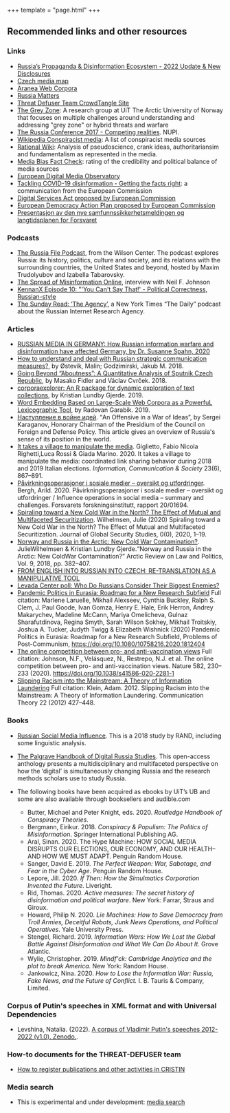 +++
template = "page.html"
+++

## Recommended links and other resources

### Links

- [Russia’s Propaganda & Disinformation Ecosystem - 2022 Update & New Disclosures](https://miburo.substack.com/p/russias-propaganda-and-disinformation?utm_source=url)
- [Czech media map](https://www.nfnz.cz/studie-a-analyzy/typologie-domacich-zpravodajskych-webu/)
- [Aranea Web Corpora](http://ucts.uniba.sk/aranea_about/)
- [Russia Matters](https://russiamatters.org/)
- [Threat Defuser Team CrowdTangle Site](https://apps.crowdtangle.com/threatdefuserteam)
- [The Grey Zone](https://uit.no/research/thegreyzone): A research group at UiT The Arctic University of Norway that focuses on multiple challenges around understanding and addressing "grey zone" or hybrid threats and warfare
- [The Russia Conference 2017 - Competing realities](https://www.nupi.no/en/Events/2017/The-Russia-Conference-2017-Competing-realities). NUPI.
- [Wikipedia Conspiracist media](https://en.wikipedia.org/wiki/Category:Conspiracist_media): A list of conspiracist media sources
- [Rational Wiki](https://rationalwiki.org/wiki/Main_Page): Analysis of pseudoscience, crank ideas, authoritariansim and fundamentalism as represented in the media.
- [Media Bias Fact Check](https://mediabiasfactcheck.com/): rating of the credibility and political balance of media sources
- [European Digital Media Observatory](https://edmo.eu/)
- [Tackling COVID-19 disinformation - Getting the facts right](https://ec.europa.eu/info/sites/info/files/communication-tackling-covid-19-disinformation-getting-facts-right_en.pdf): a communication from the European Commission
- [Digital Services Act proposed by European Commission](https://ec.europa.eu/digital-single-market/en/news/consultation-digital-services-act-package)
- [European Democracy Action Plan proposed by European Commission](https://ec.europa.eu/commission/presscorner/detail/en/IP_20_1352)
- [Presentasjon av den nye samfunnssikkerhetsmeldingen og langtidsplanen for Forsvaret](https://www.regjeringen.no/no/aktuelt/presentasjon-av-den-nye-samfunnssikkerhetsmeldingen-og-langtidsplanen-for-forsvaret-justisministerens-innlegg/id2771492/)


### Podcasts

- [The Russia File Podcast](https://www.wilsoncenter.org/collection/russia-file-podcast), from the Wilson Center. The podcast explores Russia: its history, politics, culture and society, and its relations with the surrounding countries, the United States and beyond, hosted by Maxim Trudolyubov and Izabella Tabarovsky.
- [The Spread of Misinformation Online](https://overcast.fm/+O1Sbef-OM), interview with Neil F. Johnson
- [KennanX Episode 10: "'You Can't Say That!' - Political Correctness, Russian-style](https://www.wilsoncenter.org/audio/kennanx-episode-10-you-cant-say-political-correctness-russian-style?sourceid=&emci=1870391e-25f8-ea11-99c3-00155d039e74&emdi=75f6a055-f9f8-ea11-99c3-00155d039e74&ceid=247338)
- [The Sunday Read: ‘The Agency’](https://www.nytimes.com/2020/09/20/podcasts/the-daily/russia-trolls-misinformation.html), a New York Times “The Daily” podcast about the Russian Internet Research Agency.


### Articles

- [RUSSIAN MEDIA IN GERMANY: How Russian information warfare and disinformation have affected Germany, by Dr. Susanne Spahn, 2020](https://www.freiheit.org/sites/default/files/2021-05/russian-media-in-germany.pdf)
- [How to understand and deal with Russian strategic communication measures?](https://nupi.brage.unit.no/nupi-xmlui/handle/11250/2490552), by Østevik, Malin; Godzimirski, Jakub M. 2018.
- [Going Beyond “Aboutness”: A Quantitative Analysis of Sputnik Czech Republic](https://link.springer.com/chapter/10.1007/978-3-319-98017-1_10), by Masako Fidler and Václav Cvrček. 2018.
- [corporaexplorer: An R package for dynamic exploration
of text collections](https://joss.theoj.org/papers/10.21105/joss.01342), by Kristian Lundby Gjerde. 2019.
- [Word Embedding Based on Large-Scale Web Corpora as a PowerfuL Lexicographic
  Tool](https://hrcak.srce.hr/245458), by Radovan Garabik. 2019.
- [Наступление в войне
  идей](https://rg.ru/2020/11/26/sergej-karaganov-oboronitelnaia-tradiciia-neumestna-v-nyneshnem-mire.html).
  “An Offensive in a War of Ideas”, by Sergei Karaganov, Honorary Chairman of
  the Presidium of the Council on Foreign and Defense Policy. This article
  gives an overview of Russia's sense of its position in the world.
- [It takes a village to manipulate the
  media](https://doi.org/10.1080/1369118X.2020.1739732). Giglietto, Fabio
  Nicola Righetti,Luca Rossi & Giada Marino. 2020. It takes a village to
  manipulate the media: coordinated link sharing behavior during 2018 and 2019
  Italian elections. *Information, Communication & Society* 23(6), 867–891.
- [Påvirkningsoperasjoner i sosiale medier – oversikt og
  utfordringer](https://www.ffi.no/publikasjoner/arkiv/pavirkningsoperasjoner-i-sosiale-medier-oversikt-og-utfordringer).
  Bergh, Arild. 2020. Påvirkningsoperasjoner i sosiale medier – oversikt og
  utfordringer / Influence operations in social media – summary and challenges.
  Forsvarets forskningsinstitutt, rapport 20/01694.
- [Spiraling toward a New Cold War in the North? The Effect of Mutual and
  Multifaceted Securitization](https://doi.org/10.1093/jogss/ogaa044). Wilhelmsen, Julie
  (2020) Spiraling toward a New Cold War in the North? The Effect of Mutual and
  Multifaceted Securitization. Journal of Global Security Studies, 0(0), 2020,
  1–19.
- [Norway and Russia in the Arctic: New Cold War
  Contamination?](https://doi.org/10.23865/arctic.v9.1334). JulieWilhelmsen &
  Kristian Lundby Gjerde.“Norway and Russia in the Arctic: New ColdWar
  Contamination?” Arctic Review on Law and Politics, Vol. 9, 2018, pp. 382–407.
- [FROM ENGLISH INTO RUSSIAN INTO CZECH: RE-TRANSLATION AS A MANIPULATIVE
  TOOL](https://euvsdisinfo.eu/from-english-into-russian-into-czech-re-translation-as-a-manipulative-tool/)
- [Levada Center poll: Who Do Russians Consider Their Biggest
  Enemies?](https://www.rferl.org/a/who-do-russians-consider-their-biggest-enemies/30896941.html)
- [Pandemic Politics in Eurasia: Roadmap for a New Research
  Subfield](https://www.tandfonline.com/doi/full/10.1080/10758216.2020.1812404)
  Full citation: Marlene Laruelle, Mikhail Alexseev, Cynthia Buckley, Ralph S.
  Clem, J. Paul Goode, Ivan Gomza, Henry E. Hale, Erik Herron, Andrey
  Makarychev, Madeline McCann, Mariya Omelicheva, Gulnaz Sharafutdinova, Regina
  Smyth, Sarah Wilson Sokhey, Mikhail Troitskiy, Joshua A. Tucker, Judyth Twigg
  & Elizabeth Wishnick (2020) Pandemic Politics in Eurasia: Roadmap for a New
  Research Subfield, Problems of Post-Communism,
  https://doi.org/10.1080/10758216.2020.1812404
- [The online competition between pro- and anti-vaccination
  views](https://www.nature.com/articles/s41586-020-2281-1) Full citation:
  Johnson, N.F., Velásquez, N., Restrepo, N.J. et al. The online competition
  between pro- and anti-vaccination views. Nature 582, 230–233 (2020).
  https://doi.org/10.1038/s41586-020-2281-1
- [Slipping Racism into the Mainstream: A Theory of Information
  Laundering](https://www.researchgate.net/figure/Model-of-information-laundering_fig2_263138211)
  Full citation: Klein, Adam. 2012. Slipping Racism into the Mainstream: A
  Theory of Information Laundering. Communication Theory 22 (2012) 427–448.


### Books

- [Russian Social Media Influence](https://www.rand.org/pubs/research_reports/RR2740.html). This is a 2018 study by RAND, including some linguistic analysis.
- [The Palgrave Handbook of Digital Russia Studies](https://link.springer.com/book/10.1007/978-3-030-42855-6). This open-access anthology 
presents a multidisciplinary and multifaceted perspective on how the ‘digital’ is simultaneously changing Russia and the research methods scholars use to study Russia.

- The following books have been acquired as ebooks by UiT’s UB and some are also available through booksellers and audible.com

  - Butter, Michael and Peter Knight, eds. 2020. *Routledge Handbook of Conspiracy Theories*.
  - Bergmann, Eirikur. 2018. *Conspiracy & Populism: The Politics of Misinformation*. Springer International Publishing AG.
  - Aral, Sinan. 2020. The Hype Machine: HOW SOCIAL MEDIA DISRUPTS OUR ELECTIONS, OUR ECONOMY, AND OUR HEALTH–AND HOW WE MUST ADAPT. Penguin Random House.
  - Sanger, David E. 2019. *The Perfect Weapon: War, Sabotage, and Fear in the Cyber Age*. Penguin Random House.
  - Lepore, Jill. 2020. *If Then: How the Simulmatics Corporation Invented the Future*. Liveright.
  - Rid, Thomas. 2020. *Active measures: The secret history of disinformation and political warfare*. New York: Farrar, Straus and Giroux.
  - Howard, Philip N. 2020. *Lie Machines: How to Save Democracy from Troll Armies, Deceitful Robots, Junk News Operations, and Political Operatives*. Yale University Press.
  - Stengel, Richard. 2019. *Information Wars: How We Lost the Global Battle Against Disinformation and What We Can Do About It*. Grove Atlantic.
  - Wylie, Christopher. 2019. *Mindf'ck: Cambridge Analytica and the plot to break America*. New York: Random House.
  - Jankowicz, Nina. 2020. *How to Lose the Information War: Russia, Fake News, and the Future of Conflict.*
    I. B. Tauris & Company, Limited.

### Corpus of Putin's speeches in XML format and with Universal Dependencies

- Levshina, Natalia. (2022). [A corpus of Vladimir Putin's speeches 2012-2022 (v1.0). Zenodo.](https://doi.org/10.5281/zenodo.7057103).



### How-to documents for the THREAT-DEFUSER team

- [How to register publications and other activities in CRISTIN](https://github.com/threat-defuser/threat-defuser.org/blob/main/how-to/register-publication.md)


### Media search

- This is experimental and under development: [media search](/media-search/)
